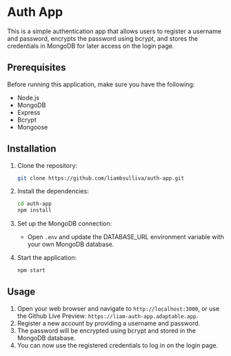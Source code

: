 # Auth App

This is a simple authentication app that allows users to register a username and password, encrypts the password using bcrypt, and stores the credentials in MongoDB for later access on the login page.

## Prerequisites

Before running this application, make sure you have the following:

- Node.js
- MongoDB
- Express
- Bcrypt
- Mongoose

## Installation

1. Clone the repository:

    ```bash
    git clone https://github.com/liambsulliva/auth-app.git
    ```

2. Install the dependencies:

    ```bash
    cd auth-app
    npm install
    ```

3. Set up the MongoDB connection:

    - Open `.env` and update the DATABASE_URL environment variable with your own MongoDB database.

4. Start the application:

    ```bash
    npm start
    ```

## Usage

1. Open your web browser and navigate to `http://localhost:3000`, or use the Github Live Preview: `https://liam-auth-app.adaptable.app`.
2. Register a new account by providing a username and password.
3. The password will be encrypted using bcrypt and stored in the MongoDB database.
4. You can now use the registered credentials to log in on the login page.

